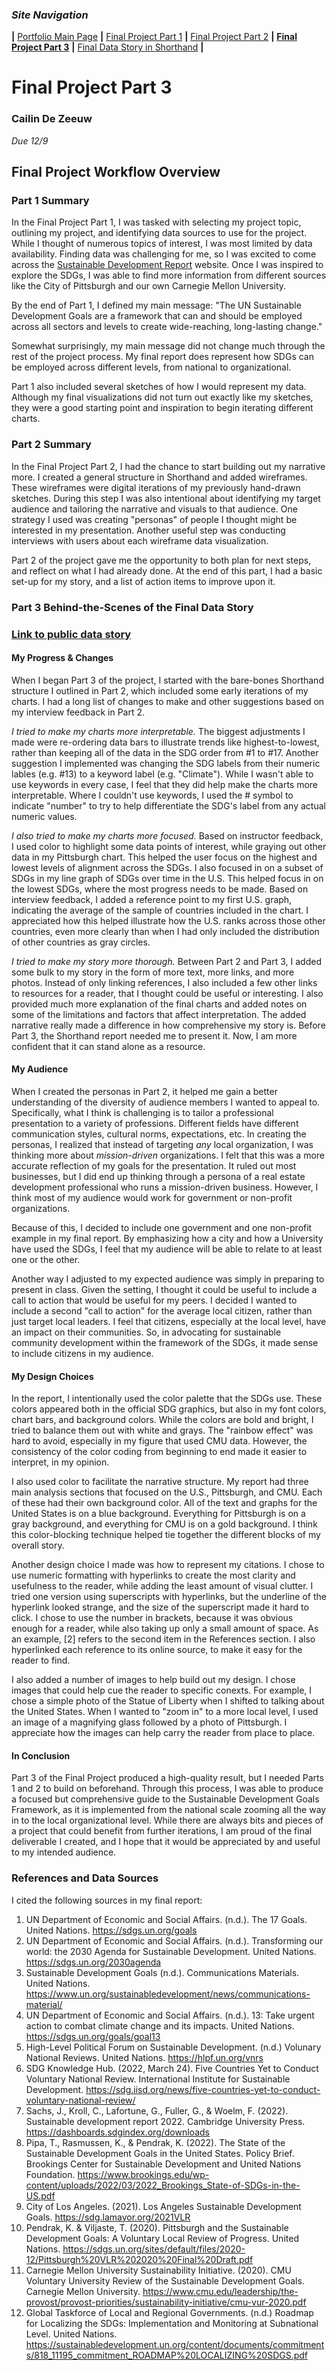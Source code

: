 ### *Site Navigation*
**|**  [Portfolio Main Page](/README.md)  **|**  [Final Project Part 1](/final_part1.md)  **|**  [Final Project Part 2](/final_part2.md)  **|**  **[Final Project Part 3](/final_part3.md)**  **|**  [Final Data Story in Shorthand](https://carnegiemellon.shorthandstories.com/local-action-for-global-impact/index.html)  **|**

# Final Project Part 3
### Cailin De Zeeuw
*Due 12/9*

## Final Project Workflow Overview

### Part 1 Summary
In the Final Project Part 1, I was tasked with selecting my project topic, outlining my project, and identifying data sources to use for the project. While I thought of numerous topics of interest, I was most limited by data availability. Finding data was challenging for me, so I was excited to come across the [Sustainable Development Report](https://dashboards.sdgindex.org/downloads) website. Once I was inspired to explore the SDGs, I was able to find more information from different sources like the City of Pittsburgh and our own Carnegie Mellon University. 

By the end of Part 1, I defined my main message: "The UN Sustainable Development Goals are a framework that can and should be employed across all sectors and levels to create wide-reaching, long-lasting change." 

Somewhat surprisingly, my main message did not change much through the rest of the project process. My final report does represent how SDGs can be employed across different levels, from national to organizational. 

Part 1 also included several sketches of how I would represent my data. Although my final visualizations did not turn out exactly like my sketches, they were a good starting point and inspiration to begin iterating different charts.

### Part 2 Summary
In the Final Project Part 2, I had the chance to start building out my narrative more. I created a general structure in Shorthand and added wireframes. These wireframes were digital iterations of my previously hand-drawn sketches. During this step I was also intentional about identifying my target audience and tailoring the narrative and visuals to that audience. One strategy I used was creating "personas" of people I thought might be interested in my presentation. Another useful step was conducting interviews with users about each wireframe data visualization.

Part 2 of the project gave me the opportunity to both plan for next steps, and reflect on what I had already done. At the end of this part, I had a basic set-up for my story, and a list of action items to improve upon it. 

### Part 3 Behind-the-Scenes of the Final Data Story
### [Link to public data story](https://carnegiemellon.shorthandstories.com/local-action-for-global-impact/index.html)

#### My Progress & Changes
When I began Part 3 of the project, I started with the bare-bones Shorthand structure I outlined in Part 2, which included some early iterations of my charts. I had a long list of changes to make and other suggestions based on my interview feedback in Part 2. 

_I tried to make my charts more interpretable._ The biggest adjustments I made were re-ordering data bars to illustrate trends like highest-to-lowest, rather than keeping all of the data in the SDG order from #1 to #17. Another suggestion I implemented was changing the SDG labels from their numeric lables (e.g. #13) to a keyword label (e.g. "Climate"). While I wasn't able to use keywords in every case, I feel that they did help make the charts more interpretable. Where I couldn't use keywords, I used the # symbol to indicate "number" to try to help differentiate the SDG's label from any actual numeric values. 

_I also tried to make my charts more focused._ Based on instructor feedback, I used color to highlight some data points of interest, while graying out other data in my Pittsburgh chart. This helped the user focus on the highest and lowest levels of alignment across the SDGs. I also focused in on a subset of SDGs in my line graph of SDGs over time in the U.S. This helped focus in on the lowest SDGs, where the most progress needs to be made. Based on interview feedback, I added a reference point to my first U.S. graph, indicating the average of the sample of countries included in the chart. I appreciated how this helped illustrate how the U.S. ranks across those other countries, even more clearly than when I had only included the distribution of other countries as gray circles.  

_I tried to make my story more thorough._ Between Part 2 and Part 3, I added some bulk to my story in the form of more text, more links, and more photos. Instead of only linking references, I also included a few other links to resources for a reader, that I thought could be useful or interesting. I also provided much more explanation of the final charts and added notes on some of the limitations and factors that affect interpretation. The added narrative really made a difference in how comprehensive my story is. Before Part 3, the Shorthand report needed me to present it. Now, I am more confident that it can stand alone as a resource. 

#### My Audience
When I created the personas in Part 2, it helped me gain a better understanding of the diversity of audience members I wanted to appeal to. Specifically, what I think is challenging is to tailor a professional presentation to a variety of professions. Different fields have different communication styles, cultural norms, expectations, etc. In creating the personas, I realized that instead of targeting _any_ local organization, I was thinking more about _mission-driven_ organizations. I felt that this was a more accurate reflection of my goals for the presentation. It ruled out most businesses, but I did end up thinking through a persona of a real estate development professional who runs a mission-driven business. However, I think most of my audience would work for government or non-profit organizations. 

Because of this, I decided to include one government and one non-profit example in my final report. By emphasizing how a city and how a University have used the SDGs, I feel that my audience will be able to relate to at least one or the other. 

Another way I adjusted to my expected audience was simply in preparing to present in class. Given the setting, I thought it could be useful to include a call to action that would be useful for my peers. I decided I wanted to include a second "call to action" for the average local citizen, rather than just target local leaders. I feel that citizens, especially at the local level, have an impact on their communities. So, in advocating for sustainable community development within the framework of the SDGs, it made sense to include citizens in my audience. 

#### My Design Choices 

In the report, I intentionally used the color palette that the SDGs use. These colors appeared both in the official SDG graphics, but also in my font colors, chart bars, and background colors. While the colors are bold and bright, I tried to balance them out with white and grays. The "rainbow effect" was hard to avoid, especially in my figure that used CMU data. However, the consistency of the color coding from beginning to end made it easier to interpret, in my opinion. 

I also used color to facilitate the narrative structure. My report had three main analysis sections that focused on the U.S., Pittsburgh, and CMU. Each of these had their own background color. All of the text and graphs for the United States is on a blue background. Everything for Pittsburgh is on a gray background, and everything for CMU is on a gold background. I think this color-blocking technique helped tie together the different blocks of my overall story. 

Another design choice I made was how to represent my citations. I chose to use numeric formatting with hyperlinks to create the most clarity and usefulness to the reader, while adding the least amount of visual clutter. I tried one version using superscripts with hyperlinks, but the underline of the hyperlink looked strange, and the size of the superscript made it hard to click. I chose to use the number in brackets, because it was obvious enough for a reader, while also taking up only a small amount of space. As an example, [2] refers to the second item in the References section. I also hyperlinked each reference to its online source, to make it easy for the reader to find. 

I also added a number of images to help build out my design. I chose images that could help cue the reader to specific conexts. For example, I chose a simple photo of the Statue of Liberty when I shifted to talking about the United States. When I wanted to "zoom in" to a more local level, I used an image of a magnifying glass followed by a photo of Pittsburgh. I appreciate how the images can help carry the reader from place to place. 

#### In Conclusion
Part 3 of the Final Project produced a high-quality result, but I needed Parts 1 and 2 to build on beforehand. Through this process, I was able to produce a focused but comprehensive guide to the Sustainable Development Goals Framework, as it is implemented from the national scale zooming all the way in to the local organizational level. While there are always bits and pieces of a project that could benefit from further iterations, I am proud of the final deliverable I created, and I hope that it would be appreciated by and useful to my intended audience.

### References and Data Sources
I cited the following sources in my final report:
1. UN Department of Economic and Social Affairs. (n.d.). The 17 Goals. United Nations. https://sdgs.un.org/goals 
2. UN Department of Economic and Social Affairs. (n.d.). Transforming our world: the 2030 Agenda for Sustainable Development. United Nations. https://sdgs.un.org/2030agenda 
3. Sustainable Development Goals (n.d.). Communications Materials. United Nations. https://www.un.org/sustainabledevelopment/news/communications-material/ 
4. UN Department of Economic and Social Affairs. (n.d.). 13: Take urgent action to combat climate change and its impacts. United Nations. https://sdgs.un.org/goals/goal13 
5. High-Level Political Forum on Sustainable Development. (n.d.) Volunary National Reviews. United Nations. https://hlpf.un.org/vnrs 
6. SDG Knowledge Hub. (2022, March 24). Five Countries Yet to Conduct Voluntary National Review. International Institute for Sustainable Development. https://sdg.iisd.org/news/five-countries-yet-to-conduct-voluntary-national-review/
7. Sachs, J., Kroll, C., Lafortune, G., Fuller, G., & Woelm, F. (2022). Sustainable development report 2022. Cambridge University Press. https://dashboards.sdgindex.org/downloads 
8. Pipa, T., Rasmussen, K., & Pendrak, K. (2022). The State of the Sustainable Development Goals in the United States. Policy Brief. Brookings Center for Sustainable Development and United Nations Foundation. https://www.brookings.edu/wp-content/uploads/2022/03/2022_Brookings_State-of-SDGs-in-the-US.pdf 
9. City of Los Angeles. (2021). Los Angeles Sustainable Development Goals. https://sdg.lamayor.org/2021VLR 
10. Pendrak, K. & Viljaste, T. (2020). Pittsburgh and the Sustainable Development Goals: A Voluntary Local Review of Progress. United Nations. https://sdgs.un.org/sites/default/files/2020-12/Pittsburgh%20VLR%202020%20Final%20Draft.pdf 
11. Carnegie Mellon University Sustainability Initiative. (2020). CMU Voluntary University Review of the Sustainable Development Goals. Carnegie Mellon University. https://www.cmu.edu/leadership/the-provost/provost-priorities/sustainability-initiative/cmu-vur-2020.pdf 
12. Global Taskforce of Local and Regional Governments. (n.d.) Roadmap for Localizing the SDGs: Implementation and Monitoring at Subnational Level. United Nations. https://sustainabledevelopment.un.org/content/documents/commitments/818_11195_commitment_ROADMAP%20LOCALIZING%20SDGS.pdf 
